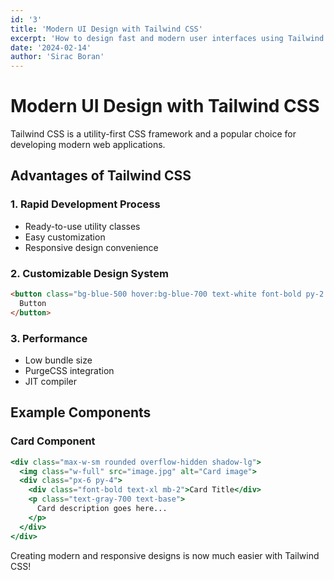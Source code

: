 ```yaml
---
id: '3'
title: 'Modern UI Design with Tailwind CSS'
excerpt: 'How to design fast and modern user interfaces using Tailwind CSS?'
date: '2024-02-14'
author: 'Sirac Boran'
---
```


# Modern UI Design with Tailwind CSS

Tailwind CSS is a utility-first CSS framework and a popular choice for developing modern web applications.

## Advantages of Tailwind CSS

### 1. Rapid Development Process
- Ready-to-use utility classes
- Easy customization
- Responsive design convenience

### 2. Customizable Design System

```html
<button class="bg-blue-500 hover:bg-blue-700 text-white font-bold py-2 px-4 rounded">
  Button
</button>
```

### 3. Performance
- Low bundle size
- PurgeCSS integration
- JIT compiler

## Example Components

### Card Component

```jsx
<div class="max-w-sm rounded overflow-hidden shadow-lg">
  <img class="w-full" src="image.jpg" alt="Card image">
  <div class="px-6 py-4">
    <div class="font-bold text-xl mb-2">Card Title</div>
    <p class="text-gray-700 text-base">
      Card description goes here...
    </p>
  </div>
</div>
```

Creating modern and responsive designs is now much easier with Tailwind CSS! 